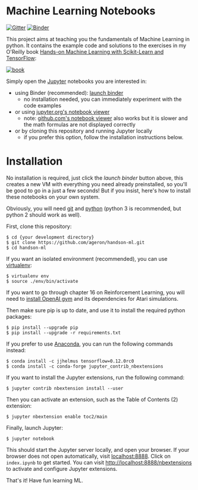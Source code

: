 Machine Learning Notebooks
==========================

[![Gitter](https://badges.gitter.im/ageron/handson-ml.svg)](https://gitter.im/ageron/handson-ml?utm_source=badge&utm_medium=badge&utm_campaign=pr-badge) [![Binder](http://mybinder.org/badge.svg)](http://mybinder.org/repo/ageron/handson-ml)

This project aims at teaching you the fundamentals of Machine Learning in
python. It contains the example code and solutions to the exercises in my O'Reilly book [Hands-on Machine Learning with Scikit-Learn and TensorFlow](http://shop.oreilly.com/product/0636920052289.do):

[![book](http://akamaicovers.oreilly.com/images/0636920052289/rc_cat.gif)](http://shop.oreilly.com/product/0636920052289.do)

Simply open the [Jupyter](http://jupyter.org/) notebooks you are interested in:

* using Binder (recommended): [launch binder](http://mybinder.org/repo/ageron/handson-ml)
    * no installation needed, you can immediately experiment with the code examples
* or using [jupyter.org's notebook viewer](http://nbviewer.jupyter.org/github/ageron/handson-ml/blob/master/index.ipynb)
    * note: [github.com's notebook viewer](https://github.com/ageron/handson-ml/blob/master/index.ipynb) also works but it is slower and the math formulas are not displayed correctly
* or by cloning this repository and running Jupyter locally
    * if you prefer this option, follow the installation instructions below.

# Installation

No installation is required, just click the *launch binder* button above, this creates a new VM with everything you need already preinstalled, so you'll be good to go in a just a few seconds! But if you insist, here's how to install these notebooks on your own system.

Obviously, you will need [git](https://git-scm.com/) and [python](https://www.python.org/downloads/) (python 3 is recommended, but python 2 should work as well).

First, clone this repository:

    $ cd {your development directory}
    $ git clone https://github.com/ageron/handson-ml.git
    $ cd handson-ml

If you want an isolated environment (recommended), you can use [virtualenv](https://virtualenv.readthedocs.org/en/latest/):

    $ virtualenv env
    $ source ./env/bin/activate

If you want to go through chapter 16 on Reinforcement Learning, you will need to [install OpenAI gym](https://gym.openai.com/docs) and its dependencies for Atari simulations.

Then make sure pip is up to date, and use it to install the required python packages:

    $ pip install --upgrade pip
    $ pip install --upgrade -r requirements.txt

If you prefer to use [Anaconda](https://www.continuum.io/), you can run the following commands instead:

    $ conda install -c jjhelmus tensorflow=0.12.0rc0
    $ conda install -c conda-forge jupyter_contrib_nbextensions

If you want to install the Jupyter extensions, run the following command:

    $ jupyter contrib nbextension install --user

Then you can activate an extension, such as the Table of Contents (2) extension:

    $ jupyter nbextension enable toc2/main

Finally, launch Jupyter:

    $ jupyter notebook

This should start the Jupyter server locally, and open your browser. If your browser does not open automatically, visit [localhost:8888](http://localhost:8888/tree). Click on `index.ipynb` to get started. You can visit [http://localhost:8888/nbextensions](http://localhost:8888/nbextensions) to activate and configure Jupyter extensions.

That's it! Have fun learning ML.
